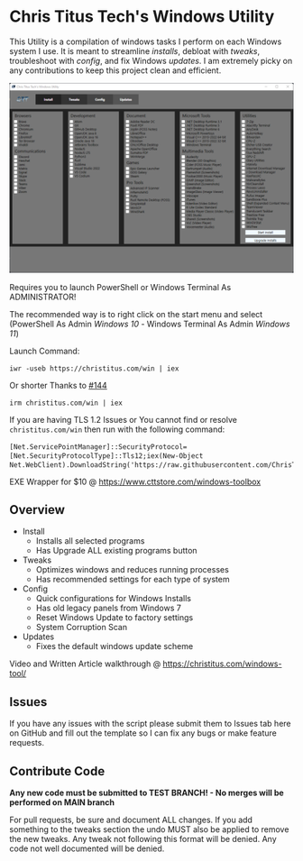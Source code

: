 # Chris Titus Tech's Windows Utility

This Utility is a compilation of windows tasks I perform on each Windows system I use. It is meant to streamline *installs*, debloat with *tweaks*, troubleshoot with *config*, and fix Windows *updates*. I am extremely picky on any contributions to keep this project clean and efficient. 

![screen-install](screen-install.png)

Requires you to launch PowerShell or Windows Terminal As ADMINISTRATOR! 

The recommended way is to right click on the start menu and select (PowerShell As Admin *Windows 10* - Windows Terminal As Admin *Windows 11*)

Launch Command:

```
iwr -useb https://christitus.com/win | iex
```
Or shorter Thanks to [#144](/../../issues/144)
```
irm christitus.com/win | iex
```
If you are having TLS 1.2 Issues or You cannot find or resolve `christitus.com/win` then run with the following command:
```
[Net.ServicePointManager]::SecurityProtocol=[Net.SecurityProtocolType]::Tls12;iex(New-Object Net.WebClient).DownloadString('https://raw.githubusercontent.com/ChrisTitusTech/winutil/main/winutil.ps1')
```

EXE Wrapper for $10 @ https://www.cttstore.com/windows-toolbox

## Overview

- Install
  - Installs all selected programs
  - Has Upgrade ALL existing programs button
- Tweaks
  - Optimizes windows and reduces running processes
  - Has recommended settings for each type of system
- Config
  - Quick configurations for Windows Installs
  - Has old legacy panels from Windows 7
  - Reset Windows Update to factory settings
  - System Corruption Scan
- Updates
  - Fixes the default windows update scheme

Video and Written Article walkthrough @ <https://christitus.com/windows-tool/>

## Issues

If you have any issues with the script please submit them to Issues tab here on GitHub and fill out the template so I can fix any bugs or make feature requests. 

## Contribute Code

**Any new code must be submitted to TEST BRANCH! - No merges will be performed on MAIN branch**

For pull requests, be sure and document ALL changes. If you add something to the tweaks section the undo MUST also be applied to remove the new tweaks. Any tweak not following this format will be denied. Any code not well documented will be denied.
